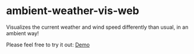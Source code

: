 # ambient-weather-vis-web
Visualizes the current weather and wind speed differently than usual, in an ambient way!

Please feel free to try it out: [Demo](https://sanbal.github.io/ambient-weather-vis-web/)
